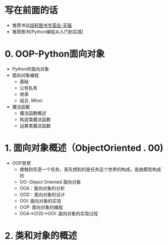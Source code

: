# 写在前面的话
- 推荐书店[阅轩图书专营店-天猫](https://yuexuants.tmall.com/shop/view_shop.htm)
- 推荐图书[Python编程从入门到实践]
# 0. OOP-Python面向对象
- Python的面向对象
- 面向对象编程
    - 基础
    - 公有私有
    - 继承
    - 组合. Minxi
- 魔法函数
    - 魔法函数概述
    - 构造类魔法函数
    - 运算类魔法函数

# 1. 面向对象概述（ObjectOriented . 00)
- OOP思想
    - 接触到任意一个任务，首先想到的是任务这个世界的构成，是由模型构成的
    - OO: Object Oriented 面向对象
    - OOA：面向对象的分析
    - OOD：面向对象的设计
    - OOI: 面向对象的实现
    - OOP: 面向对象的编程
    - OOA->OOD->OOI: 面向对象的实现过程

# 2. 类和对象的概述

